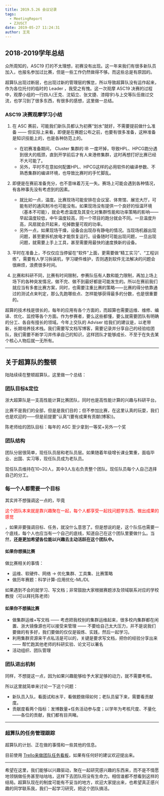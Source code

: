 ```yaml
---
title: 2019.5.26 会议记录
tags:
  - MeetingReport
  - ZJUSCT
date: 2019-05-27 11:24:31
author: 王克
---
```


## 2018-2019学年总结

众所周知的，ASC19 打的不太理想，初赛没有出现。这一年来我们有很多新队员加入，也报名参加过比赛，但是一些工作仍然做得不够。而这些总是有原因的。

超算队出现过断层，也出现过新的管理层的懈怠，所以导致超算队没有运作起来，作为各位托付的临时的 Leader ，我受之有愧。这一次观摩 ASC19 决赛的过程中，观摩小组的一行四人(王克、沈韬立、张文捷、漆翔宇)与上交等队伍做过交流，也学习到了很多东西，有很多的感想，这里做一总结。

### ASC19 决赛观摩学习小结

1. 在 ASC 赛前，可能我们新队员都认为初赛“划水”就好，不需要提前做什么准备 —— 但实际上来看，即便是在赛题公布之前，也要有很多准备，这种准备是知识技能上的，也是各种防范上的。
	* 在初赛准备期间， Cluster 集群的 IB 一度坏掉，导致HPL、HPCG跑分遇到很大的瓶颈，直到开学前后才有人来港修集群，这时再想打好比赛已经不大可能了。
	* 另外，平时不在意如何配置HPL、HPCG这样的必用软件的编译参数、不熟悉集群的编译环境，也导致比赛时的手忙脚乱。

2. 即便是在赛前准备充分，也不意味着万无一失。赛场上可能会遇到各种情况，有各种事先没有考虑到的因素。
	* 就比如一点，温度。比赛现场可能安排在会议室、体育馆、展览大厅，可能有好的通风制冷也可能没有。如果现场没有提供一个良好的恒温环境（基本不可能），就会考虑温度及其变化对集群性能和功率策略的影响——早起温度较低，中午温度较高，同一个项目的跑分就会不同。一旦温度升高，风扇就会开起来，吃掉数量可观的功率。
	* 另外一点，如果现场干燥，设备会出现存有静电的情况。当现场机器出现问题，甚至要拆机放电才能恢复运行。设备随时可能出现问题，一旦出现问题，就需要上手上工具，甚至需要用最快的速度换新的设备。

3. 平时在准备上，不仅仅应当停留在“软件”上面，更需要做“精工实习”、“工程训练”，需要有人学习拆装机，学习硬件维护，否则遇到软件无法解决的问题会很麻烦，浪费很多时间。

4. 比赛和科研不同，比赛有时间限制，参赛队伍有人数和能力限制，再加上场上场下的各种突发情况，做不完、做不到最好都是可能发生的。所以在赛前我们就应当有多套比赛方案，同时，也需要注重比赛的策略——比赛的得分依靠通过的测试点来判定，那么先跑哪些点、怎样能够获得最多的分数，也是很重要的。

超算的技术栈是很长的，每年的应用有各个方面的，而超算也需要运维、维修、编译、优化、监控等各个方面。作为参赛者，要么这些都懂，要么就需要团队有明确的分工、各自有擅长的领域。今年上交队的 Adviser 给我们的建议是，以老带新，长期培养技术栈。我们需要写文档写博客，需要记录并分享自己的经验给团队，我们需要不断学习并传承自己的知识，这样团队才能够成长、不至于在失去某个核心人物后就一无所有。

---

## 关于超算队的整顿

陆陆续续在整顿超算队，这里做一个总结：

### 团队目标&定位

浙大超算队是一支高性能计算比赛团队，同时也是高性能计算的兴趣与科研平台。

比赛不是我们的全部，但是是我们目的；但不参加比赛，在这里认真的玩耍，我们也是欢迎的——但是前提要”认真“(要有成果有贡献(博客))。

陈老师给的团队目标：每年的 ASC 至少拿到一等奖+另外一个奖

### 团队结构

团队分层很简单，现任队员层和老队员层。如果随着年级增长课业繁重，面临毕业、出国、实习等，现任队员成为老队员。

现任队员维持在10~20人，其中3人左右负责整个团队。现任队员每个人自己选择自己的分工。

### 每一个人都需要一个目标

其实并不想强调这一点的，毕竟

<p style="color: red;">这个团队本来就是靠兴趣聚在一起，每个人都享受一起找问题学东西、做出成果的感觉</p>

，如果非要强调目标、任务，就没什么意思了。但是想说的是，这个队伍也需要一个底线，每个人也应当有一个自己的底线，知道自己在这个团队里要做什么。当然，**还是更加希望各位能以兴趣去主动活跃在这个团队中。**

#### 如果你想搞比赛

做比赛相关的事情：

* 运维、软硬件、网络 → 优化集群、工具集、比赛策略
* 做历年赛题：科学计算-应用优化-ML/DL

如果遇到不会的就学习、写文档；非常鼓励大家根据赛题涉及领域联系对应的学校教授（可以拜托陈老师）

#### 如果你不想搞比赛

* 做集群运维+写文档 —— 考虑把我校别的集群运维起来，很多校内集群都在闲置、浙大镜像源也可以接受来管理 —— 不要给自己太大压力，并不是说我们要做的有多好，我们要做的仅仅是锻炼、实践，然后一起学习。
* 利用集群资源来干点私活是可以的，关键是要求写文档，把你的经验分享出来 —— 帮忙跑其他老师的科研实验、论文可以署名
* 活动组织、团队管理

### 团队进出机制

同样，不想提这一点，因为如果兴趣能够给予大家足够的动力，就不需要考核。

所以这里就简单来讨论一下这个问题：

* 新队员入队，看面试和水平，看做题做得如何；老队员留下来，需要看贡献度。
* 贡献度看两个指标：发博数量+任务活动参与度；以学年为考核尺度、不量化——各位的贡献，我们都有目共睹。

---

### 超算队的任务管理跟踪

超算队的计划、正在做的事情和一些其他的信息。

目前使用 [Trello来做团队任务看板](https://trello.com/b/YZ9DANtv/zjusct)，如果有任何好的建议欢迎提出来。

---

希望在这里，我们能够以兴趣驱动，聚在一起研究感兴趣的东西来，而不是不情愿地领锅做任务甚至咕咕咕，这样下去团队将没有生命力。相信谁都不想看到这样的结局。超算队现在的制度可能有不妥当的地方，欢迎大家提出来，也希望真正感兴趣的同学联系我，我们一起学习研究，把这个团队搞活。